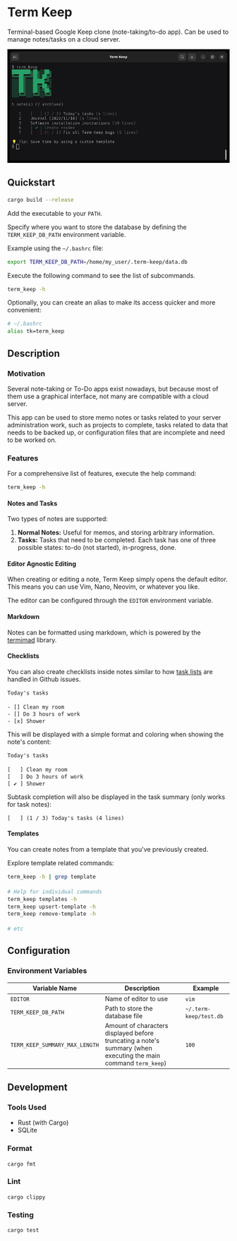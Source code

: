 # Term Keep

Terminal-based Google Keep clone (note-taking/to-do app). Can be used to manage notes/tasks on a cloud server.

<p align="center">
  <img src="https://github.com/ChrisVilches/Term-Keep/blob/main/data/term_keep_screenshot2.jpg?raw=true" />
</p>

## Quickstart

```sh
cargo build --release
```

Add the executable to your `PATH`.

Specify where you want to store the database by defining the `TERM_KEEP_DB_PATH` environment variable.

Example using the `~/.bashrc` file:

```sh
export TERM_KEEP_DB_PATH=/home/my_user/.term-keep/data.db
```

Execute the following command to see the list of subcommands.

```sh
term_keep -h
```

Optionally, you can create an alias to make its access quicker and more convenient:

```sh
# ~/.bashrc
alias tk=term_keep
```

## Description

### Motivation

Several note-taking or To-Do apps exist nowadays, but because most of them use a graphical interface, not many are compatible with a cloud server.

This app can be used to store memo notes or tasks related to your server administration work, such as projects to complete, tasks related to data that needs to be backed up, or configuration files that are incomplete and need to be worked on.

### Features

For a comprehensive list of features, execute the help command:

```sh
term_keep -h
```

#### Notes and Tasks

Two types of notes are supported:

1. **Normal Notes:** Useful for memos, and storing arbitrary information.
2. **Tasks:** Tasks that need to be completed. Each task has one of three possible states: to-do (not started), in-progress, done.

#### Editor Agnostic Editing

When creating or editing a note, Term Keep simply opens the default editor. This means you can use Vim, Nano, Neovim, or whatever you like.

The editor can be configured through the `EDITOR` environment variable.

#### Markdown

Notes can be formatted using markdown, which is powered by the [termimad](https://github.com/Canop/termimad) library.

#### Checklists

You can also create checklists inside notes similar to how [task lists](https://docs.github.com/en/issues/tracking-your-work-with-issues/about-task-lists) are handled in Github issues.

```
Today's tasks

- [] Clean my room
- [] Do 3 hours of work
- [x] Shower
```

This will be displayed with a simple format and coloring when showing the note's content:

```
Today's tasks

[   ] Clean my room
[   ] Do 3 hours of work
[ ✔ ] Shower
```

Subtask completion will also be displayed in the task summary (only works for task notes):

```
[   ] (1 / 3) Today's tasks (4 lines)
```

#### Templates

You can create notes from a template that you've previously created.

Explore template related commands:

```sh
term_keep -h | grep template

# Help for individual commands
term_keep templates -h
term_keep upsert-template -h
term_keep remove-template -h

# etc
```

## Configuration

### Environment Variables

| **Variable Name** | **Description** | **Example** |
|--|--|--|
| `EDITOR` | Name of editor to use | `vim` |
| `TERM_KEEP_DB_PATH` | Path to store the database file | `~/.term-keep/test.db` |
| `TERM_KEEP_SUMMARY_MAX_LENGTH` | Amount of characters displayed before truncating a note's summary (when executing the main command `term_keep`) | `100` |

## Development

### Tools Used

* Rust (with Cargo)
* SQLite

### Format

```
cargo fmt
```

### Lint

```
cargo clippy
```

### Testing

```
cargo test
```
